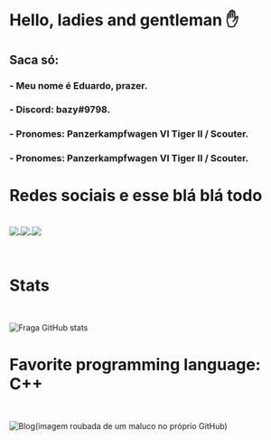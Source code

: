 <h1>Hello, ladies and gentleman ✋</h1>
<h2> Saca só:</h2>
<h3>- Meu nome é Eduardo, prazer.</h3>
<h3>- Discord: bazy#9798.</h3>
<h3>- Pronomes: Panzerkampfwagen VI Tiger II / Scouter.</h3>
<h3>- Pronomes: Panzerkampfwagen VI Tiger II / Scouter.</h3>
<h1>Redes sociais e esse blá blá todo</h1>
<div style="display: inline-block"><br>
    <a href="https://steamcommunity.com/id/topperson">
        <img align="center" src="https://img.shields.io/badge/Steam-000000?style=for-the-badge&logo=steam&logoColor=white"/>
    </a> 
    <a href="https://www.twitch.tv/polenstadtchen">
        <img align="center" src="https://img.shields.io/badge/Twitch-9146FF?style=for-the-badge&logo=twitch&logoColor=white"/>
    </a> 
    <a href="https://soundcloud.com/n4xsu">
        <img align="center" src="https://img.shields.io/badge/SoundCloud-FF3300?style=for-the-badge&logo=soundcloud&logoColor=white"/>
    </a>
</div>
<p> </p>
<h1>Stats</h1><br>

![Fraga GitHub stats](https://github-readme-stats.vercel.app/api?username=CarlosXSU&theme=blue-green)


<h1>Favorite programming language: C++</h1><br>

 ![Blog](https://repository-images.githubusercontent.com/302617083/fb5cbc00-0a67-11eb-9c37-3f829f3f7382)(imagem roubada de um maluco no próprio GitHub)
